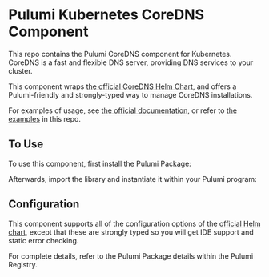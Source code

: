 # Pulumi Kubernetes CoreDNS Component

This repo contains the Pulumi CoreDNS component for Kubernetes. CoreDNS is a fast and flexible
DNS server, providing DNS services to your cluster.

This component wraps [the official CoreDNS Helm Chart](https://github.com/coredns/helm),
and offers a Pulumi-friendly and strongly-typed way to manage CoreDNS installations.

For examples of usage, see [the official documentation](https://coredns.io/),
or refer to [the examples](/examples) in this repo.

## To Use

To use this component, first install the Pulumi Package:

Afterwards, import the library and instantiate it within your Pulumi program:

## Configuration

This component supports all of the configuration options of the [official Helm chart](
https://github.com/coredns/helm#configuration), except that these
are strongly typed so you will get IDE support and static error checking.

For complete details, refer to the Pulumi Package details within the Pulumi Registry.
